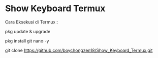 # Show Keyboard Termux

Cara Eksekusi di Termux :

pkg update & upgrade

pkg install git nano -y

git clone https://github.com/boychongzen18/Show_Keyboard_Termux.git



